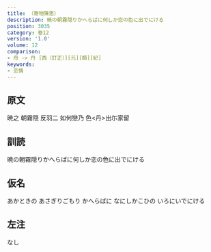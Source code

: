 ```yaml
---
title: （寄物陳思）
description: 暁の朝霧隠りかへらばに何しか恋の色に出でにける
position: 3035
category: 巻12
version: '1.0'
volume: 12
comparison:
- 舟 -> 丹 [西（訂正）][元][類][紀]
keywords:
- 恋情
---
```


## 原文

暁之 朝霧隠 反羽二 如何戀乃 色<丹>出尓家留

## 訓読

暁の朝霧隠りかへらばに何しか恋の色に出でにける

## 仮名

あかときの あさぎりごもり かへらばに なにしかこひの いろにいでにける

## 左注

なし
